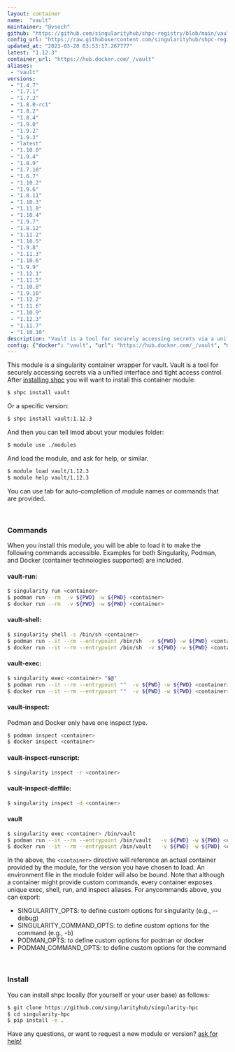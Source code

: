 ```yaml
---
layout: container
name:  "vault"
maintainer: "@vsoch"
github: "https://github.com/singularityhub/shpc-registry/blob/main/vault/container.yaml"
config_url: "https://raw.githubusercontent.com/singularityhub/shpc-registry/main/vault/container.yaml"
updated_at: "2023-03-20 03:53:17.267777"
latest: "1.12.3"
container_url: "https://hub.docker.com/_/vault"
aliases:
 - "vault"
versions:
 - "1.4.7"
 - "1.7.1"
 - "1.7.2"
 - "1.8.0-rc1"
 - "1.8.2"
 - "1.8.4"
 - "1.9.0"
 - "1.9.2"
 - "1.9.3"
 - "latest"
 - "1.10.0"
 - "1.9.4"
 - "1.8.9"
 - "1.7.10"
 - "1.6.7"
 - "1.10.2"
 - "1.9.6"
 - "1.8.11"
 - "1.10.3"
 - "1.11.0"
 - "1.10.4"
 - "1.9.7"
 - "1.8.12"
 - "1.11.2"
 - "1.10.5"
 - "1.9.8"
 - "1.11.3"
 - "1.10.6"
 - "1.9.9"
 - "1.12.1"
 - "1.11.5"
 - "1.10.8"
 - "1.9.10"
 - "1.12.2"
 - "1.11.6"
 - "1.10.9"
 - "1.12.3"
 - "1.11.7"
 - "1.10.10"
description: "Vault is a tool for securely accessing secrets via a unified interface and tight access control."
config: {"docker": "vault", "url": "https://hub.docker.com/_/vault", "maintainer": "@vsoch", "description": "Vault is a tool for securely accessing secrets via a unified interface and tight access control.", "latest": {"1.12.3": "sha256:41467bd2a3bf4a2b619e286be2fa7906e8e0db234e6cb3d602bbb8f40308da49"}, "tags": {"1.4.7": "sha256:3929780d624754b7127293649a2c4af1fbc0e22742ea5414b647db3f5de71960", "1.7.1": "sha256:10f564c947706e021e60c84bd22b1e91559db133d6d3a57e930d32cd7e0cbf77", "1.7.2": "sha256:ee69b8ba4af9e85449b79f634ae4ddc2f100f466db2dcbb83f6b69c8581de3aa", "1.8.0-rc1": "sha256:cb63a678b0e692c98332e3d933ca8232ffaa741c5cfd47f1ef398283fcf3c023", "1.8.2": "sha256:1422cccf59c78e046576e84612202334d1f7d995091d33f0e00141c3b075d0db", "1.8.4": "sha256:a75b8996586ddaf57866c3e89fc1fadcecbb8c2b85dc6fb70e3613674d771161", "1.9.0": "sha256:b16dc6ba7319005d281b34013da19012eb1713b16400d45b62e15c8f06e70d44", "1.9.2": "sha256:cc7bca14ebe2e6f32401bf5e59c1b95081c387b75fb0c06c18c085670338a59b", "1.9.3": "sha256:cafdf67809db6efbbf3ea8662df002f0b5ba2d6cdddac64df1acb4d86c18b2c1", "latest": "sha256:41467bd2a3bf4a2b619e286be2fa7906e8e0db234e6cb3d602bbb8f40308da49", "1.10.0": "sha256:5de5de4ae5635db5fcb6e97a459b4b8174a31d6d324b978a9861c20497c9977f", "1.9.4": "sha256:ce4781c0072c281c321eee474e25cfb233677431d788168599deda1d31b9467c", "1.8.9": "sha256:36a8654d66c092aa7f3670da74a94557762f8d3d3ea267700484af360cf990a5", "1.7.10": "sha256:7fbb3872c6f31b1b2c9d7b06d12baad36706de81ac4adca8c28176bb4a68412a", "1.6.7": "sha256:dcfe67d671880c5153f6ab135ec36a3ab98a3f412c890eb551b1443e5b18da9b", "1.10.2": "sha256:34fa80e67ccc4b7c78d7ed08bff7e2049ab9e5140d04d2223f72168fc05672dc", "1.9.6": "sha256:a52d4f755208e917d67999c02be8393306fc1d893631fd8fca9f2f307be04596", "1.8.11": "sha256:7dd615c5db44ba0ac9097ac43f2d641796d5564b8cf455213b261e00073b17ac", "1.10.3": "sha256:748f13ad4b437eb2ca78c5332aeeba5b8346c2022a244fa41e5d3ae889826629", "1.11.0": "sha256:bb553bc58ff0627e9af184c08de0d636db9bd9b1a1e1075286e9752774aee245", "1.10.4": "sha256:deb6e2318bf440c318af55a356f4fc9d15ff384f8e6447ed91874121e04f535b", "1.9.7": "sha256:7d44ba1f1700a832a726a7480e90c880c144527370408051eae0032703daae73", "1.8.12": "sha256:5f1e806bd5abf9d45183ea7c7ea975a50416e5bf0fc0518bd69664b864775f1e", "1.11.2": "sha256:f2c0f82d1bde88a6608f26468258306e48ac46a4d353db2151e26e0fd00928bb", "1.10.5": "sha256:cad86b8e31a5f4f2040df3bf263aca3ddde81454e589081f19bc08dae0518205", "1.9.8": "sha256:2ae26ce4b06722da18d20cde1be8ef412517ea225ce2e86ff2ef2010bf10d0cd", "1.11.3": "sha256:cdb3a998b0b00e9c7b99fd98e558205d86bddbe81e8276adcb9ffab2b43298e5", "1.10.6": "sha256:fc518aa668ea206137f66b72d68c67e545159bed78a9537b362c2bac09979b99", "1.9.9": "sha256:026073208c46acd6e45805051de35e061f2a5bd8e1ebb8fdd0e068e21fc937c1", "1.12.1": "sha256:08dd1cb922624c51a5aefd4d9ce0ac5ed9688d96d8a5ad94664fa10e84702ed6", "1.11.5": "sha256:4fb6b114be0120b4ed073f34fde95ed3300825ff24c1974daafbbaae325d03e1", "1.10.8": "sha256:70723e8c45438a315418e2636db95952428d14abb9c45e10d2b1e24cf92b2dc4", "1.9.10": "sha256:0d9934eab2c599bfa7a51417e7ea80c7daea2a445825a5b286c1693b5c9b512c", "1.12.2": "sha256:403c4cdc39091f58dd804133b8f1f3cc933e1a3929bd64eab50443d4557e3ee8", "1.11.6": "sha256:fc420746d2a092e76e921129b234254179f3d69929bcafdf06ae5591a650bf37", "1.10.9": "sha256:89b0d1bb457adcd87aad5a4c01b009fb3da5413a8ca281c073dac43caca09ebb", "1.12.3": "sha256:41467bd2a3bf4a2b619e286be2fa7906e8e0db234e6cb3d602bbb8f40308da49", "1.11.7": "sha256:d2e4a959ac6269f859a17eca7b31119fa7bff78edc349eace3e1c2eb93a7bd84", "1.10.10": "sha256:0375c7fe7a4dc9510aea3cc7ad24be5865f891852d8d734c419e96335a3ce4d0"}, "aliases": {"vault": "/bin/vault"}}
---
```


This module is a singularity container wrapper for vault.
Vault is a tool for securely accessing secrets via a unified interface and tight access control.
After [installing shpc](#install) you will want to install this container module:


```bash
$ shpc install vault
```

Or a specific version:

```bash
$ shpc install vault:1.12.3
```

And then you can tell lmod about your modules folder:

```bash
$ module use ./modules
```

And load the module, and ask for help, or similar.

```bash
$ module load vault/1.12.3
$ module help vault/1.12.3
```

You can use tab for auto-completion of module names or commands that are provided.

<br>

### Commands

When you install this module, you will be able to load it to make the following commands accessible.
Examples for both Singularity, Podman, and Docker (container technologies supported) are included.

#### vault-run:

```bash
$ singularity run <container>
$ podman run --rm  -v ${PWD} -w ${PWD} <container>
$ docker run --rm  -v ${PWD} -w ${PWD} <container>
```

#### vault-shell:

```bash
$ singularity shell -s /bin/sh <container>
$ podman run --it --rm --entrypoint /bin/sh  -v ${PWD} -w ${PWD} <container>
$ docker run --it --rm --entrypoint /bin/sh  -v ${PWD} -w ${PWD} <container>
```

#### vault-exec:

```bash
$ singularity exec <container> "$@"
$ podman run --it --rm --entrypoint ""  -v ${PWD} -w ${PWD} <container> "$@"
$ docker run --it --rm --entrypoint ""  -v ${PWD} -w ${PWD} <container> "$@"
```

#### vault-inspect:

Podman and Docker only have one inspect type.

```bash
$ podman inspect <container>
$ docker inspect <container>
```

#### vault-inspect-runscript:

```bash
$ singularity inspect -r <container>
```

#### vault-inspect-deffile:

```bash
$ singularity inspect -d <container>
```


#### vault

```bash
$ singularity exec <container> /bin/vault
$ podman run --it --rm --entrypoint /bin/vault   -v ${PWD} -w ${PWD} <container> -c " $@"
$ docker run --it --rm --entrypoint /bin/vault   -v ${PWD} -w ${PWD} <container> -c " $@"
```



In the above, the `<container>` directive will reference an actual container provided
by the module, for the version you have chosen to load. An environment file in the
module folder will also be bound. Note that although a container
might provide custom commands, every container exposes unique exec, shell, run, and
inspect aliases. For anycommands above, you can export:

 - SINGULARITY_OPTS: to define custom options for singularity (e.g., --debug)
 - SINGULARITY_COMMAND_OPTS: to define custom options for the command (e.g., -b)
 - PODMAN_OPTS: to define custom options for podman or docker
 - PODMAN_COMMAND_OPTS: to define custom options for the command

<br>

### Install

You can install shpc locally (for yourself or your user base) as follows:

```bash
$ git clone https://github.com/singularityhub/singularity-hpc
$ cd singularity-hpc
$ pip install -e .
```

Have any questions, or want to request a new module or version? [ask for help!](https://github.com/singularityhub/singularity-hpc/issues)